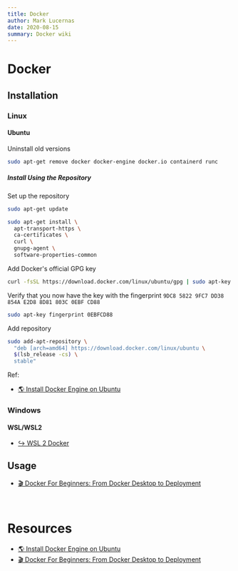 ```yaml
---
title: Docker
author: Mark Lucernas
date: 2020-08-15
summary: Docker wiki
---
```



# Docker

## Installation

### Linux

#### Ubuntu

Uninstall old versions

```bash
sudo apt-get remove docker docker-engine docker.io containerd runc
```

##### Install Using the Repository

Set up the repository

```bash
sudo apt-get update

sudo apt-get install \
  apt-transport-https \
  ca-certificates \
  curl \
  gnupg-agent \
  software-properties-common
```

Add Docker's official GPG key

```bash
curl -fsSL https://download.docker.com/linux/ubuntu/gpg | sudo apt-key add -
```

Verify that you now have the key with the fingerprint `9DC8 5822 9FC7 DD38 854A
E2D8 8D81 803C 0EBF CD88`

```bash
sudo apt-key fingerprint 0EBFCD88
```

Add repository

```bash
sudo add-apt-repository \
  "deb [arch=amd64] https://download.docker.com/linux/ubuntu \
  $(lsb_release -cs) \
  stable"
```

Ref:

- [🌎 Install Docker Engine on Ubuntu](https://docs.docker.com/engine/install/ubuntu/)


### Windows

#### WSL/WSL2

- [↪ WSL 2 Docker](wsl/docker)


## Usage

- [🎬 Docker For Beginners: From Docker Desktop to Deployment](https://www.youtube.com/watch?v=i7ABlHngi1Q)


<br>

# Resources

- [🌎 Install Docker Engine on Ubuntu](https://docs.docker.com/engine/install/ubuntu/)
- [🎬 Docker For Beginners: From Docker Desktop to Deployment](https://www.youtube.com/watch?v=i7ABlHngi1Q)

